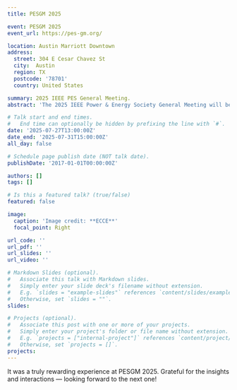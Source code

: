 ```yaml
---
title: PESGM 2025

event: PESGM 2025
event_url: https://pes-gm.org/

location: Austin Marriott Downtown
address:
  street: 304 E Cesar Chavez St
  city:  Austin
  region: TX
  postcode: '78701'
  country: United States

summary: 2025 IEEE PES General Meeting.
abstract: 'The 2025 IEEE Power & Energy Society General Meeting will be held 27–31 July 2025 in Austin, Texas. This premier power engineering conference will bring together practicing power engineers and academics from all over the world. The conference aims to provide an international forum for experts to promote, share, and discuss various issues and developments in the field of electrical power engineering.'

# Talk start and end times.
#   End time can optionally be hidden by prefixing the line with `#`.
date: '2025-07-27T13:00:00Z'
date_end: '2025-07-31T15:00:00Z'
all_day: false

# Schedule page publish date (NOT talk date).
publishDate: '2017-01-01T00:00:00Z'

authors: []
tags: []

# Is this a featured talk? (true/false)
featured: false

image:
  caption: 'Image credit: **ECCE**'
  focal_point: Right

url_code: ''
url_pdf: ''
url_slides: ''
url_video: ''

# Markdown Slides (optional).
#   Associate this talk with Markdown slides.
#   Simply enter your slide deck's filename without extension.
#   E.g. `slides = "example-slides"` references `content/slides/example-slides.md`.
#   Otherwise, set `slides = ""`.
slides:

# Projects (optional).
#   Associate this post with one or more of your projects.
#   Simply enter your project's folder or file name without extension.
#   E.g. `projects = ["internal-project"]` references `content/project/deep-learning/index.md`.
#   Otherwise, set `projects = []`.
projects:
---
```


It was a truly rewarding experience at PESGM 2025. Grateful for the insights and interactions — looking forward to the next one!




